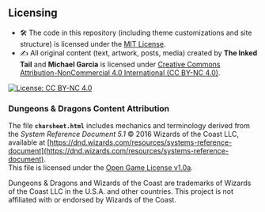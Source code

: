 ## Licensing

- 🛠️ The code in this repository (including theme customizations and site structure) is licensed under the [MIT License](LICENSE).
- ✍️ All original content (text, artwork, posts, media) created by **The Inked Tail** and **Michael Garcia** is licensed under [Creative Commons Attribution-NonCommercial 4.0 International (CC BY-NC 4.0)](LICENSE-content.md).

[![License: CC BY-NC 4.0](https://licensebuttons.net/l/by-nc/4.0/88x31.png)](https://creativecommons.org/licenses/by-nc/4.0/)

### Dungeons & Dragons Content Attribution
The file **`charsheet.html`** includes mechanics and terminology derived from the *System Reference Document 5.1* © 2016 Wizards of the Coast LLC, available at [https://dnd.wizards.com/resources/systems-reference-document](https://dnd.wizards.com/resources/systems-reference-document).  
This file is licensed under the [Open Game License v1.0a](OGL-1.0a.md).

Dungeons & Dragons and Wizards of the Coast are trademarks of Wizards of the Coast LLC in the U.S.A. and other countries. This project is not affiliated with or endorsed by Wizards of the Coast.
